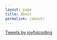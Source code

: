 ```yaml
---
layout: page
title: About
permalink: /about/
---
```


<a class="twitter-timeline" data-height="500" data-theme="dark" href="https://twitter.com/joyfulcoding">Tweets by joyfulcoding</a> <script async src="//platform.twitter.com/widgets.js" charset="utf-8"></script>

